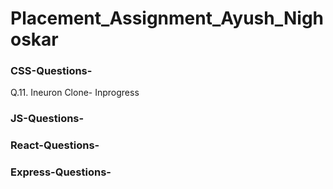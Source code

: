# Placement_Assignment_Ayush_Nighoskar


### CSS-Questions- 

Q.11. Ineuron Clone- Inprogress

### JS-Questions-



### React-Questions-

### Express-Questions- 
